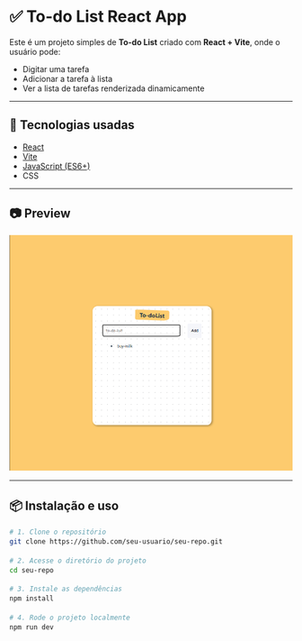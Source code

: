 # ✅ To-do List React App

Este é um projeto simples de **To-do List** criado com **React + Vite**, onde o usuário pode:

- Digitar uma tarefa
- Adicionar a tarefa à lista
- Ver a lista de tarefas renderizada dinamicamente

---

## 🚀 Tecnologias usadas

- [React](https://react.dev/)
- [Vite](https://vitejs.dev/)
- [JavaScript (ES6+)](https://developer.mozilla.org/pt-BR/docs/Web/JavaScript)
- CSS

---

## 📷 Preview

![To-do List Preview](public/image.png) 

---

## 📦 Instalação e uso

```bash
# 1. Clone o repositório
git clone https://github.com/seu-usuario/seu-repo.git

# 2. Acesse o diretório do projeto
cd seu-repo

# 3. Instale as dependências
npm install

# 4. Rode o projeto localmente
npm run dev
